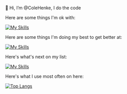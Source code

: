 👋 Hi, I’m @ColeHenke, I do the code

Here are some things I'm ok with:
  
[![My Skills](https://skillicons.dev/icons?i=java,spring,html,css,ts,angular,postman,postgres,py&theme=dark)](https://skillicons.dev)

Here are some things I'm doing my best to get better at:

[![My Skills](https://skillicons.dev/icons?i=sklearn,pytorch,tensorflow)](https://skillicons.dev)

Here's what's next on my list:

[![My Skills](https://skillicons.dev/icons?i=aws,docker)](https://skillicons.dev)

Here's what I use most often on here:

[![Top Langs](https://github-readme-stats.vercel.app/api/top-langs/?username=colehenke&layout=donut-vertical)](https://github.com/anuraghazra/github-readme-stats)
